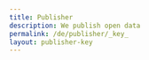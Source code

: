 ```yaml
---
title: Publisher
description: We publish open data
permalink: /de/publisher/_key_
layout: publisher-key
---
```

